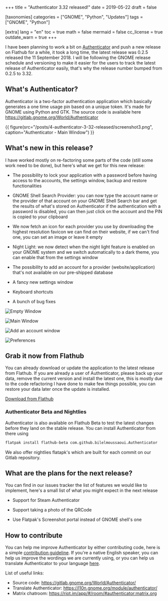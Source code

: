 +++
title = "Authenticator 3.32 released!"
date = 2019-05-22
draft = false

[taxonomies]
categories = ["GNOME", "Python", "Updates"]
tags = ["GNOME", "Python"]

[extra]
lang = "en"
toc = true
math = false
mermaid = false
cc_license = true
outdate_warn = true
+++

I have been planning to work a bit on [Authenticator](https://flathub.org/apps/details/com.github.bilelmoussaoui.Authenticator) and push a new release on Flathub for a while, it took a long time, the latest release was 0.2.5 released the 11 September 2018. I will be following the GNOME release schedule and versioning to make it easier for the users to track the latest release of Authenticator easily, that's why the release number bumped from 0.2.5 to 3.32.

## What's Authenticator?

Authenticator is a two-factor authentication application which basically generates a one time usage pin based on a unique token. It's made for GNOME using Python and GTK. The source code is available here <https://gitlab.gnome.org/World/Authenticator>

{{ figure(src="/posts/4-authenticator-3-32-released/screenshot3.png", caption="Authenticator - Main Window") }}


## What's new in this release?

I have worked mostly on re-factoring some parts of the code (still some work need to be done), but here's what we get for this new release:

- The possibility to lock your application with a password before having access to the accounts, the settings window, backup and restore functionalities

- GNOME Shell Search Provider: you can now type the account name or the provider of that account on your GNOME Shell Search bar and get the results of what's stored on Authenticator if the authentication with a password is disabled, you can then just click on the account and the PIN is copied to your clipboard

- We now fetch an icon for each provider you use by downloading the highest resolution favicon we can find on their website, if we can't find one, you can set an image or leave it empty

- Night Light: we now detect when the night light feature is enabled on your GNOME system and we switch automatically to a dark theme, you can enable that from the settings window

- The possibility to add an account for a provider (website/application) that's not available on our pre-shipped database

- A fancy new settings window

- Keyboard shortcuts

- A bunch of bug fixes

![Empty Window](/posts/4-authenticator-3-32-released/screenshot1.png)

![Main Window](/posts/4-authenticator-3-32-released/screenshot2.png)

![Add an account window](/posts/4-authenticator-3-32-released/screenshot3.png)

![Preferences](/posts/4-authenticator-3-32-released/screenshot4.png)

## Grab it now from Flathub

You can already download or update the application to the latest release from Flathub. If you are already a user of Authenticator, please back up your data, remove the current version and install the latest one, this is mostly due to the code refactoring I have done to make few things possible, you can restore your data later once the update is installed.

[Download from Flathub](https://flathub.org/apps/details/com.github.bilelmoussaoui.Authenticator)

### Authenticator Beta and Nightlies

Authenticator is also available on Flathub Beta to test the latest changes before they land on the stable release. You can install Authenticator from there using

```bash
flatpak install flathub-beta com.github.bilelmoussaoui.Authenticator
```

We also offer nightlies flatapk's which are built for each commit on our Gitlab repository.

## What are the plans for the next release?

You can find in our issues tracker the list of features we would like to implement, here's a small list of what you might expect in the next release

- Support for Steam Authenticator

- Support taking a photo of the QRCode

- Use Flatpak's Screenshot portal instead of GNOME shell's one

## How to contribute

You can help me improve Authenticator by either contributing code, here is a simple [contribution guideline](https://gitlab.gnome.org/World/Authenticator/blob/master/CONTRIBUTING.md). If you're a native English speaker, you can help us improve the wordings we are currently using, or you can help us translate Authenticator to your language [here](https://l10n.gnome.org/module/authenticator/).

List of useful links:

- Source code: <https://gitlab.gnome.org/World/Authenticator/>
- Translate Authenticator: <https://l10n.gnome.org/module/authenticator/>
- Matrix chatroom: <https://riot.im/app/#/room/#authenticator:matrix.org>

